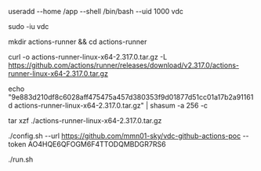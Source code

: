 useradd --home /app --shell /bin/bash --uid 1000 vdc

sudo -iu vdc

mkdir actions-runner && cd actions-runner

curl -o actions-runner-linux-x64-2.317.0.tar.gz -L https://github.com/actions/runner/releases/download/v2.317.0/actions-runner-linux-x64-2.317.0.tar.gz

echo "9e883d210df8c6028aff475475a457d380353f9d01877d51cc01a17b2a91161d  actions-runner-linux-x64-2.317.0.tar.gz" | shasum -a 256 -c

tar xzf ./actions-runner-linux-x64-2.317.0.tar.gz

./config.sh --url https://github.com/mmn01-sky/vdc-github-actions-poc --token AO4HQE6QFOGM6F4TTODQMBDGR7RS6


./run.sh